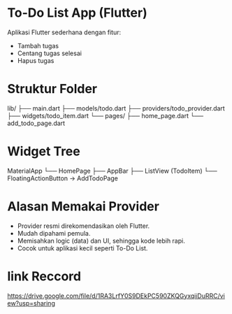 # To-Do List App (Flutter)

Aplikasi Flutter sederhana dengan fitur:
- Tambah tugas
- Centang tugas selesai
- Hapus tugas

# Struktur Folder
lib/
├── main.dart
├── models/todo.dart
├── providers/todo_provider.dart
├── widgets/todo_item.dart
└── pages/
├── home_page.dart
└── add_todo_page.dart

# Widget Tree
MaterialApp
└── HomePage
├── AppBar
├── ListView (TodoItem)
└── FloatingActionButton → AddTodoPage

# Alasan Memakai Provider
- Provider resmi direkomendasikan oleh Flutter.  
- Mudah dipahami pemula.  
- Memisahkan logic (data) dan UI, sehingga kode lebih rapi.  
- Cocok untuk aplikasi kecil seperti To-Do List.

# link Reccord
https://drive.google.com/file/d/1RA3LrfY0S9DEkPC590ZKQGyxqiiDuRRC/view?usp=sharing
